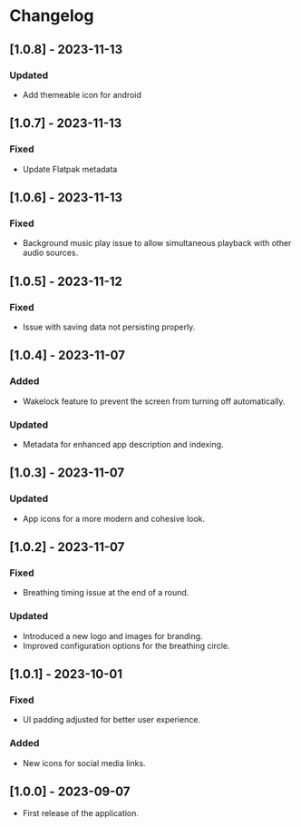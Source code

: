 # Changelog

## [1.0.8] - 2023-11-13
### Updated
- Add themeable icon for android

## [1.0.7] - 2023-11-13
### Fixed
- Update Flatpak metadata

## [1.0.6] - 2023-11-13
### Fixed
- Background music play issue to allow simultaneous playback with other audio sources.

## [1.0.5] - 2023-11-12
### Fixed
- Issue with saving data not persisting properly.

## [1.0.4] - 2023-11-07
### Added
- Wakelock feature to prevent the screen from turning off automatically.
### Updated
- Metadata for enhanced app description and indexing.

## [1.0.3] - 2023-11-07
### Updated
- App icons for a more modern and cohesive look.

## [1.0.2] - 2023-11-07
### Fixed
- Breathing timing issue at the end of a round.
### Updated
- Introduced a new logo and images for branding.
- Improved configuration options for the breathing circle.

## [1.0.1] - 2023-10-01
### Fixed
- UI padding adjusted for better user experience.
### Added
- New icons for social media links.

## [1.0.0] - 2023-09-07
- First release of the application.
